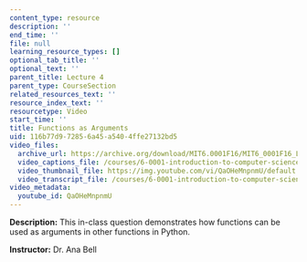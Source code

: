 ```yaml
---
content_type: resource
description: ''
end_time: ''
file: null
learning_resource_types: []
optional_tab_title: ''
optional_text: ''
parent_title: Lecture 4
parent_type: CourseSection
related_resources_text: ''
resource_index_text: ''
resourcetype: Video
start_time: ''
title: Functions as Arguments
uid: 116b77d9-7285-6a45-a540-4ffe27132bd5
video_files:
  archive_url: https://archive.org/download/MIT6.0001F16/MIT6_0001F16_Lecture_04_exercise_02_300k.mp4
  video_captions_file: /courses/6-0001-introduction-to-computer-science-and-programming-in-python-fall-2016/1ac6fc5c6ce855168d82eae3695a4deb_QaOHeMnpnmU.vtt
  video_thumbnail_file: https://img.youtube.com/vi/QaOHeMnpnmU/default.jpg
  video_transcript_file: /courses/6-0001-introduction-to-computer-science-and-programming-in-python-fall-2016/4857d741e66fd5ec411662b431b5f3fd_QaOHeMnpnmU.pdf
video_metadata:
  youtube_id: QaOHeMnpnmU
---
```




**Description:** This in-class question demonstrates how functions can be used as arguments in other functions in Python.

**Instructor:** Dr. Ana Bell